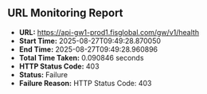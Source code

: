 ## URL Monitoring Report

- **URL:** https://api-gw1-prod1.fisglobal.com/gw/v1/health
- **Start Time:** 2025-08-27T09:49:28.870050
- **End Time:** 2025-08-27T09:49:28.960896
- **Total Time Taken:** 0.090846 seconds
- **HTTP Status Code:** 403
- **Status:** Failure
- **Failure Reason:** HTTP Status Code: 403
